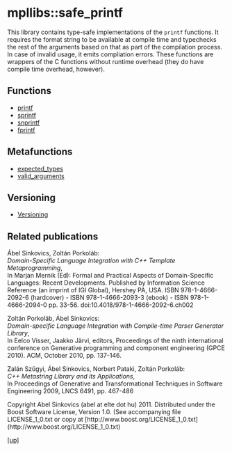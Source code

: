 # mpllibs::safe_printf

This library contains type-safe implementations of the `printf` functions.
It requires the format string to be available at compile time and typechecks
the rest of the arguments based on that as part of the compilation process.
In case of invalid usage, it emits compliation errors. These functions are
wrappers of the C functions without runtime overhead (they do have compile
time overhead, however).

## Functions

* [printf](printf.html)
* [sprintf](sprintf.html)
* [snprintf](snprintf.html)
* [fprintf](fprintf.html)

## Metafunctions

* [expected_types](expected_types.html)
* [valid_arguments](valid_arguments.html)

## Versioning

* [Versioning](versioning.html)

## Related publications

Ábel Sinkovics, Zoltán Porkoláb: <br />
*Domain-Specific Language Integration with C++ Template Metaprogramming*, <br />
In Marjan Mernik (Ed): Formal and Practical Aspects of Domain-Specific
Languages: Recent Developments. Published by Information Science Reference (an
imprint of IGI Global), Hershey PA, USA. ISBN 978-1-4666-2092-6 (hardcover) -
ISBN 978-1-4666-2093-3 (ebook) - ISBN 978-1-4666-2094-0 pp. 33-56.
doi:10.4018/978-1-4666-2092-6.ch002

Zoltán Porkoláb, Ábel Sinkovics: <br />
*Domain-specific Language Integration with Compile-time Parser Generator
Library*, <br />
In Eelco Visser, Jaakko Järvi, editors, Proceedings of the ninth
international conference on Generative programming and component
engineering (GPCE 2010). ACM, October 2010, pp. 137-146.

Zalán Szűgyi, Ábel Sinkovics, Norbert Pataki, Zoltán Porkoláb: <br />
*C++ Metastring Library and its Applications*, <br />
In Proceedings of Generative and Transformational Techniques in Software
Engineering 2009, LNCS 6491, pp. 467-486

<p class="copyright">
Copyright Abel Sinkovics (abel at elte dot hu) 2011.
Distributed under the Boost Software License, Version 1.0.
(See accompanying file LICENSE_1_0.txt or copy at
[http://www.boost.org/LICENSE_1_0.txt](http://www.boost.org/LICENSE_1_0.txt)
</p>

[[up]](../../../index.html)


